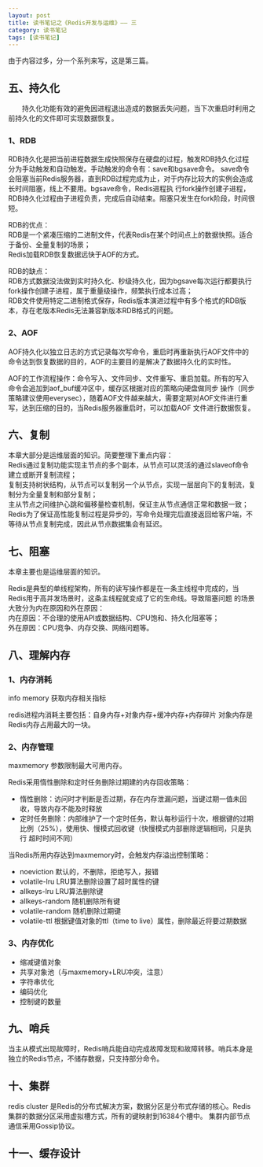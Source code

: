 ```yaml
---
layout: post
title: 读书笔记之《Redis开发与运维》—— 三
category: 读书笔记
tags: [读书笔记]
---
```


由于内容过多，分一个系列来写，这是第三篇。

## 五、持久化

&ensp;&ensp;&ensp;&ensp;持久化功能有效的避免因进程退出造成的数据丢失问题，当下次重启时利用之前持久化的文件即可实现数据恢复。

### 1、RDB

RDB持久化是把当前进程数据生成快照保存在硬盘的过程，触发RDB持久化过程分为手动触发和自动触发。手动触发的命令有：save和bgsave命令。
save命令会阻塞当前Redis服务器，直到RDB过程完成为止，对于内存比较大的实例会造成长时间阻塞，线上不要用。bgsave命令，Redis进程执
行fork操作创建子进程，RDB持久化过程由子进程负责，完成后自动结束。阻塞只发生在fork阶段，时间很短。

RDB的优点：<br/>
RDB是一个紧凑压缩的二进制文件，代表Redis在某个时间点上的数据快照。适合于备份、全量复制的场景；</br>
Redis加载RDB恢复数据远快于AOF的方式。

RDB的缺点：</br>
RDB方式数据没法做到实时持久化、秒级持久化，因为bgsave每次运行都要执行fork操作创建子进程，属于重量级操作，频繁执行成本过高；</br>
RDB文件使用特定二进制格式保存，Redis版本演进过程中有多个格式的RDB版本，存在老版本Redis无法兼容新版本RDB格式的问题。

### 2、AOF

AOF持久化以独立日志的方式记录每次写命令，重启时再重新执行AOF文件中的命令达到恢复数据的目的，AOF的主要目的是解决了数据持久化的实时性。

AOF的工作流程操作：命令写入、文件同步、文件重写、重启加载。所有的写入命令会追加到aof_buf缓冲区中，缓存区根据对应的策略向硬盘做同步
操作（同步策略建议使用everysec），随着AOF文件越来越大，需要定期对AOF文件进行重写，达到压缩的目的，当Redis服务器重启时，可以加载AOF
文件进行数据恢复。


## 六、复制

本章大部分是运维层面的知识。简要整理下重点内容：<br/>
Redis通过复制功能实现主节点的多个副本，从节点可以灵活的通过slaveof命令建立或断开复制流程；<br/>
复制支持树状结构，从节点可以复制另一个从节点，实现一层层向下的复制流，复制分为全量复制和部分复制；<br/>
主从节点之间维护心跳和偏移量检查机制，保证主从节点通信正常和数据一致；<br/>
Redis为了保证高性能复制过程是异步的，写命令处理完后直接返回给客户端，不等待从节点复制完成，因此从节点数据集会有延迟。


## 七、阻塞

本章主要也是运维层面的知识。

Redis是典型的单线程架构，所有的读写操作都是在一条主线程中完成的，当Redis用于高并发场景时，这条主线程就变成了它的生命线。导致阻塞问题
的场景大致分为内在原因和外在原因：<br/>
内在原因：不合理的使用API或数据结构、CPU饱和、持久化阻塞等；<br/>
外在原因：CPU竞争、内存交换、网络问题等。


## 八、理解内存

### 1、内存消耗

info memory 获取内存相关指标

redis进程内消耗主要包括：自身内存+对象内存+缓冲内存+内存碎片   对象内存是Redis内存占用最大的一块。

### 2、内存管理

maxmemory 参数限制最大可用内存。

Redis采用惰性删除和定时任务删除过期建的内存回收策略：
- 惰性删除：访问时才判断是否过期，存在内存泄漏问题，当键过期一值未回收，导致内存不能及时释放
- 定时任务删除：内部维护了一个定时任务，默认每秒运行十次，根据键的过期比例（25%），使用快、慢模式回收键（快慢模式内部删除逻辑相同，只是执行
超时时间不同）

当Redis所用内存达到maxmemory时，会触发内存溢出控制策略：
- noeviction 默认的，不删除，拒绝写入，报错
- volatile-lru LRU算法删除设置了超时属性的键
- allkeys-lru LRU算法删除键
- allkeys-random 随机删除所有键
- volatile-random 随机删除过期键
- volatile-ttl 根据键值对象的ttl（time to live）属性，删除最近将要过期数据 

### 3、内存优化

- 缩减键值对象
- 共享对象池（与maxmemory+LRU冲突，注意）
- 字符串优化
- 编码优化
- 控制键的数量


## 九、哨兵

当主从模式出现故障时，Redis哨兵能自动完成故障发现和故障转移。哨兵本身是独立的Redis节点，不储存数据，只支持部分命令。


## 十、集群

redis cluster 是Redis的分布式解决方案，数据分区是分布式存储的核心。Redis集群的数据分区采用虚拟槽方式，所有的键映射到16384个槽中。
集群内部节点通信采用Gossip协议。


## 十一、缓存设计




